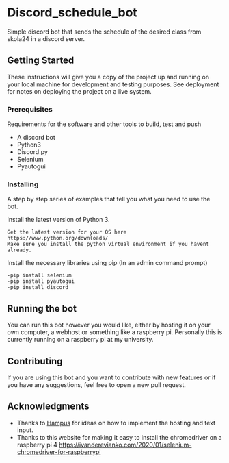 # Discord_schedule_bot

Simple discord bot that sends the schedule of the desired class from skola24 in a discord server.

## Getting Started

These instructions will give you a copy of the project up and running on
your local machine for development and testing purposes. See deployment
for notes on deploying the project on a live system.

### Prerequisites

Requirements for the software and other tools to build, test and push 
- A discord bot
- Python3
- Discord.py
- Selenium
- Pyautogui

### Installing

A step by step series of examples that tell you what you need to use the bot.

Install the latest version of Python 3.

    Get the latest version for your OS here https://www.python.org/downloads/ 
    Make sure you install the python virtual environment if you havent already.

Install the necessary libraries using pip (In an admin command prompt)

    -pip install selenium
    -pip install pyautogui
    -pip install discord

## Running the bot

You can run this bot however you would like, either by hosting it on your own computer, a webhost or something like a raspberry pi.
Personally this is currently running on a raspberry pi at my university. 

## Contributing

If you are using this bot and you want to contribute
with new features or if you have any suggestions,
feel free to open a new pull request.

## Acknowledgments

  - Thanks to [Hampus](https://github.com/yrgohrm) for ideas on how to implement the hosting and text input.
  - Thanks to this website for making it easy to install the chromedriver on a raspberry pi 4 https://ivanderevianko.com/2020/01/selenium-chromedriver-for-raspberrypi

